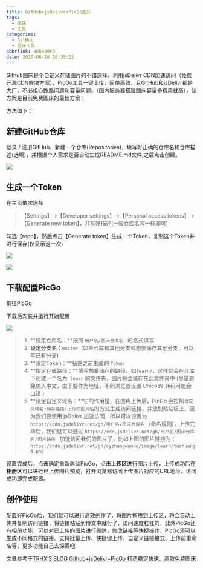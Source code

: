 ```yaml
---
title: GitHub+jsDelivr+PicGo图床
tags:
  - 图床
  - 工具
categories:
  - GitHub
  - 图床工具
abbrlink: a66e99c0
date: 2020-06-18 16:35:22
---
```


Github图床是个自定义存储图片的不错选择，利用jsDelivr CDN加速访问（免费开源CDN解决方案），PicGo工具一键上传，简单高效，且GitHub和jsDelivr都是大厂，不必担心跑路问题和容量问题。（国内服务器搭建图床容量多费用就高），该方案是目前免费图床的最佳方案！

方法如下：

## 新建GitHub仓库

登录 / 注册GitHub，新建一个仓库(Repositories)，填写好正确的仓库名和仓库描述(选填)，并根据个人需求是否自动生成README.md文件,之后点击创建。

![](https://cdn.jsdelivr.net/gh/cyzhangwenbo/image/learn/tuchuang1.png)

## 生成一个Token

在主页依次选择

> 【Settings】→【Developer settings】→【Personal access tokens】→【Generate new token】，并写好描述(一般仓库名写一样即可)

勾选【repo】，然后点击【Generate token】生成一个Token，复制这个Token并进行保存(仅显示这一次)

![](https://cdn.jsdelivr.net/gh/cyzhangwenbo/image/learn/tuchuang2.png)

![](https://cdn.jsdelivr.net/gh/cyzhangwenbo/image/learn/tuchuang3.png)

## 下载配置PicGo

前往[PicGo](https://github.com/Molunerfinn/picgo/releases)

下载后安装并运行开始配置

![](https://cdn.jsdelivr.net/gh/cyzhangwenbo/image/learn/tuchuang4.png)

> 1. **设定仓库名：**按照 `用户名/图床仓库名 ` 的格式填写
> 2. **设定分支名：**`master `(如果仓库有其他分支或想要保存其他分支，可以写已有分支)
> 3. **设定Token：**粘贴之前生成的 `Token`
> 4. **指定存储路径：**填写想要储存的路径，如`learn/`，这样就会在仓库下创建一个名为` learn` 的文件夹，图片将会储存在此文件夹中 (尽量避免输入中文，由于要作为地址，不同浏览器设置 *Unicode* 转码可能会出错 )
> 5. **设定自定义域名：**它的作用是，在图片上传后，PicGo 会按照`自定义域名+储存路径+上传的图片名`的方式生成访问链接，并放到粘贴板上，因为我们要使用 jsDelivr 加速访问，所以可以设置为`https://cdn.jsdelivr.net/gh/用户名/图床仓库名 ` (命名规则)，上传完毕后，我们就可以通过 `https://cdn.jsdelivr.net/gh/用户名/图床仓库名/图片路径 ` 加速访问我们的图片了，比如上图的图片链接为： `https://cdn.jsdelivr.net/gh/cyzhangwenbo/image/learn/tuchuang4.png` 

设置完成后，点击确定重新启动PicGo，点击**上传区**进行图片上传，上传成功后在**相册区**可以进行已上传图片预览，打开浏览器访问上传图片对应的URL地址，访问成功即完成配置。

## 创作使用

配置好PicGo后，我们就可以进行高效创作了，将图片拖拽到上传区，将会自动上传并复制访问链接，将链接粘贴到博文中就行了，访问速度杠杠的，此外PicGo还有相册功能，可以对已上传的图片进行删除，修改链接等快捷操作，PicGo还可以生成不同格式的链接、支持批量上传、快捷键上传、自定义链接格式、上传前重命名等，更多功能自己去探索吧



文章参考于[TRHX’S BLOG Github+jsDelivr+PicGo 打造稳定快速、高效免费图床](https://www.itrhx.com/2019/08/01/A27-image-hosting/)